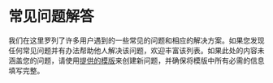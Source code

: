# 常见问题解答

我们在这里罗列了许多用户遇到的一些常见的问题和相应的解决方案。如果您发现任何常见问题并有办法帮助他人解决该问题，欢迎丰富该列表。如果此处的内容未涵盖您的问题，请使用[提供的模版](https://github.com/open-mmlab/mmgeneration/blob/master/.github/ISSUE_TEMPLATE/error-report.md)来创建新问题，并确保将模版中所有必需的信息填写完整。